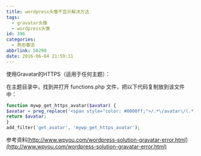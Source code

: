 ```yaml
---
title: wordpress头像不显示解决方法
tags:
  - gravatar头像
  - wordpress头像
id: 396
categories:
  - 燕衔春泥
abbrlink: 58290
date: 2016-06-04 21:59:11
---
```


使用Gravatar的HTTPS（适用于任何主题）：

在主题目录中，找到并打开 functions.php 文件，把以下代码复制放到该文件中：

```php
function mywp_get_https_avatar($avatar) {
$avatar = preg_replace('<span style="color: #0000ff;">/.*\/avatar\/(.*)\?.*avatar\-([\d]+).*/</span>','&lt;img src="https://secure.gravatar.com/avatar/$1?s=$2" class="avatar avatar-$2" height="$2" width="$2"&gt;',$avatar);
return $avatar;
}
add_filter('get_avatar', 'mywp_get_https_avatar');
```

参考资料[http://www.wpyou.com/wordpress-solution-gravatar-error.html](http://www.wpyou.com/wordpress-solution-gravatar-error.html)